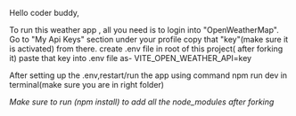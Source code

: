 Hello coder buddy,

To run this weather app , all you need is to login into "OpenWeatherMap".
Go to "My Api Keys" section under your profile
copy that "key"(make sure it is activated) from there.
create .env file in root of this project( after forking it)
paste that key into .env file as-
VITE_OPEN_WEATHER_API=key

After setting up the .env,restart/run the app using command 
npm run dev in terminal(make sure you are in right folder)

*Make sure to run (npm install) to add all the node_modules after forking*
